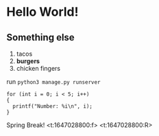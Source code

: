 # Hello World!

## Something else

1. tacos
1. **burgers**
1. chicken fingers

run `python3 manage.py runserver`

```
for (int i = 0; i < 5; i++)
{
  printf("Number: %i\n", i);
}

```

Spring Break!
<t:1647028800:f>
<t:1647028800:R>
